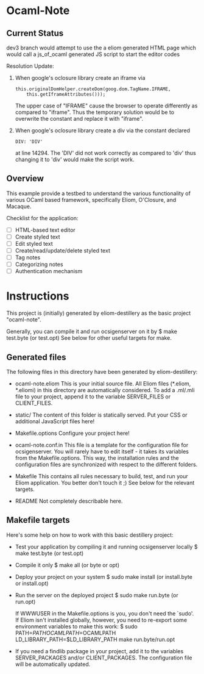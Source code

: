Ocaml-Note
==========

Current Status
--------------
dev3 branch would attempt to use the a eliom generated HTML page which
would call a js_of_ocaml generated JS script to start the editor codes

Resolution Update:

1.  When google's oclosure library create an iframe via  

        this.originalDomHelper.createDom(goog.dom.TagName.IFRAME,
            this.getIframeAttributes()));
    
    The upper case of "IFRAME" cause the browser to operate differently as 
    compared to "iframe". Thus the temporary solution would be to overwrite
    the constant and replace it with "iframe".
2.  When google's oclosure library create a div via the constant declared

        DIV: 'DIV'
    
    at line 14294. The 'DIV' did not work correctly as compared to 'div'
    thus changing it to 'div' would make the script work.

Overview
--------

This example provide a testbed to understand the various functionality of
various OCaml based framework, specifically Eliom, O'Closure, and Macaque.

Checklist for the application:
- [ ] HTML-based text editor
- [ ] Create styled text
- [ ] Edit styled text
- [ ] Create/read/update/delete styled text
- [ ] Tag notes
- [ ] Categorizing notes
- [ ] Authentication mechanism

Instructions
============

This project is (initially) generated by eliom-destillery as the basic
project "ocaml-note".

Generally, you can compile it and run ocsigenserver on it by
  $ make test.byte (or test.opt)
See below for other useful targets for make.

Generated files
---------------

The following files in this directory have been generated by
eliom-destillery:

 - ocaml-note.eliom
   This is your initial source file.
   All Eliom files (*.eliom, *.eliomi) in this directory are
   automatically considered.  To add a .ml/.mli file to your project,
   append it to the variable SERVER_FILES or CLIENT_FILES.

 - static/
   The content of this folder is statically served. Put your CSS or
   additional JavaScript files here!

 - Makefile.options
   Configure your project here!

 - ocaml-note.conf.in
   This file is a template for the configuration file for
   ocsigenserver. You will rarely have to edit itself - it takes its
   variables from the Makefile.options. This way, the installation
   rules and the configuration files are synchronized with respect to
   the different folders.

 - Makefile
   This contains all rules necessary to build, test, and run your
   Eliom application. You better don't touch it ;) See below for the
   relevant targets.

 - README
   Not completely describable here.


Makefile targets
----------------

Here's some help on how to work with this basic destillery project:

 - Test your application by compiling it and running ocsigenserver locally
     $ make test.byte (or test.opt)

 - Compile it only
     $ make all (or byte or opt)

 - Deploy your project on your system
     $ sudo make install (or install.byte or install.opt)

 - Run the server on the deployed project
     $ sudo make run.byte (or run.opt)

   If WWWUSER in the Makefile.options is you, you don't need the
   `sudo'. If Eliom isn't installed globally, however, you need to
   re-export some environment variables to make this work:
     $ sudo PATH=$PATH OCAMLPATH=$OCAMLPATH LD_LIBRARY_PATH=$LD_LIBRARY_PATH make run.byte/run.opt

 - If you need a findlib package in your project, add it to the
   variables SERVER_PACKAGES and/or CLIENT_PACKAGES. The configuration
   file will be automatically updated.
